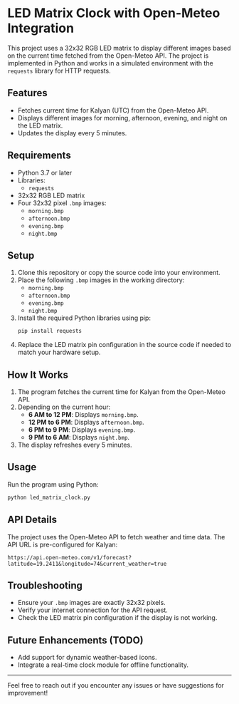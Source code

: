 # LED Matrix Clock with Open-Meteo Integration

This project uses a 32x32 RGB LED matrix to display different images based on the current time fetched from the Open-Meteo API. The project is implemented in Python and works in a simulated environment with the `requests` library for HTTP requests.

## Features
- Fetches current time for Kalyan (UTC) from the Open-Meteo API.
- Displays different images for morning, afternoon, evening, and night on the LED matrix.
- Updates the display every 5 minutes.

## Requirements
- Python 3.7 or later
- Libraries:
  - `requests`
- 32x32 RGB LED matrix
- Four 32x32 pixel `.bmp` images:
  - `morning.bmp`
  - `afternoon.bmp`
  - `evening.bmp`
  - `night.bmp`

## Setup

1. Clone this repository or copy the source code into your environment.
2. Place the following `.bmp` images in the working directory:
   - `morning.bmp`
   - `afternoon.bmp`
   - `evening.bmp`
   - `night.bmp`
3. Install the required Python libraries using pip:
   ```bash
   pip install requests
   ```
4. Replace the LED matrix pin configuration in the source code if needed to match your hardware setup.

## How It Works
1. The program fetches the current time for Kalyan from the Open-Meteo API.
2. Depending on the current hour:
   - **6 AM to 12 PM**: Displays `morning.bmp`.
   - **12 PM to 6 PM**: Displays `afternoon.bmp`.
   - **6 PM to 9 PM**: Displays `evening.bmp`.
   - **9 PM to 6 AM**: Displays `night.bmp`.
3. The display refreshes every 5 minutes.

## Usage
Run the program using Python:
```bash
python led_matrix_clock.py
```

## API Details
The project uses the Open-Meteo API to fetch weather and time data. The API URL is pre-configured for Kalyan:
```
https://api.open-meteo.com/v1/forecast?latitude=19.2411&longitude=74&current_weather=true
```

## Troubleshooting
- Ensure your `.bmp` images are exactly 32x32 pixels.
- Verify your internet connection for the API request.
- Check the LED matrix pin configuration if the display is not working.

## Future Enhancements (TODO)
- Add support for dynamic weather-based icons.
- Integrate a real-time clock module for offline functionality.

---

Feel free to reach out if you encounter any issues or have suggestions for improvement!

